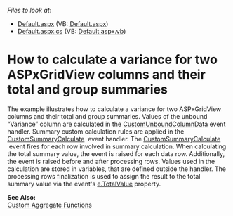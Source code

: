 <!-- default file list -->
*Files to look at*:

* [Default.aspx](./CS/WebSite/Default.aspx) (VB: [Default.aspx](./VB/WebSite/Default.aspx))
* [Default.aspx.cs](./CS/WebSite/Default.aspx.cs) (VB: [Default.aspx.vb](./VB/WebSite/Default.aspx.vb))
<!-- default file list end -->
# How to calculate a variance for two ASPxGridView columns and their total and group summaries


<p>The example illustrates how to calculate a variance for two ASPxGridView columns and their total and group summaries. Values of the unbound “Variance” column are calculated in the <a href="http://documentation.devexpress.com/#AspNet/DevExpressWebASPxGridViewASPxGridView_CustomUnboundColumnDatatopic"><u>CustomUnboundColumnData</u></a> event handler. Summary custom calculation rules are applied in the <a href="https://documentation.devexpress.com/#AspNet/DevExpressWebASPxGridBase_CustomSummaryCalculatetopic">CustomSummaryCalculate</a>  event handler. The <a href="https://documentation.devexpress.com/#AspNet/DevExpressWebASPxGridBase_CustomSummaryCalculatetopic">CustomSummaryCalculate</a>  event fires for each row involved in summary calculation. When calculating the total summary value, the event is raised for each data row. Additionally, the event is raised before and after processing rows. Values used in the calculation are stored in variables, that are defined outside the handler. The processing rows finalization is used to assign the result to the total summary value via the event's <a href="http://documentation.devexpress.com/#CoreLibraries/DevExpressDataCustomSummaryEventArgs_TotalValuetopic"><u>e.TotalValue</u></a> property.</p>
<p><strong>See Also:</strong><strong><br> </strong><a href="http://documentation.devexpress.com/#AspNet/CustomDocument3762"><u>Custom Aggregate Functions</u></a></p>

<br/>


